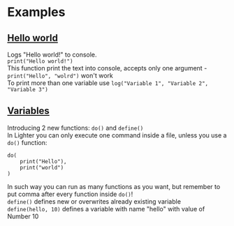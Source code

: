 # Examples
## <a href="https://github.com/ScriptChip/Lighter/blob/master/examples/hello-world.lighter">Hello world</a>
Logs "Hello world!" to console.<br>
`print("Hello world!")`<br>
This function print the text into console, accepts only one argument - `print("Hello", "wolrd")` won't work<br>
To print more than one variable use `log("Variable 1", "Variable 2", "Variable 3")`

## <a href="https://github.com/ScriptChip/Lighter/blob/master/examples/variables.lighter">Variables</a>
Introducing 2 new functions: `do()` and `define()`<br>
In Lighter you can only execute one command inside a file, unless you use a `do()` function:<br>
```
do(
    print("Hello"),
    print("world")
)
```
In such way you can run as many functions as you want, but remember to put comma after every function inside `do()`!<br>
`define()` defines new or overwrites already existing variable<br>
`define(hello, 10)` defines a variable with name "hello" with value of Number 10<br>
